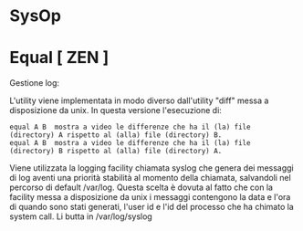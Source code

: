 SysOp
=====


Equal [ ZEN ]
=====


Gestione log:


L'utility viene implementata in modo diverso dall'utility "diff" messa a disposizione da unix.
In questa versione l'esecuzione di:

	equal A B  mostra a video le differenze che ha il (la) file (directory) A rispetto al (alla) file (directory) B.
	equal A B  mostra a video le differenze che ha il (la) file (directory) B rispetto al (alla) file (directory) A.

Viene utilizzata la logging facility chiamata syslog che genera dei messaggi di log aventi una priorità stabilità al momento della chiamata, salvandoli nel percorso di default /var/log.
Questa scelta è dovuta al fatto che con la facility messa a disposizione da unix i messaggi contengono la data e l'ora di quando sono stati generati, l'user id e l'id del processo che ha chimato la system call.
Li butta in /var/log/syslog